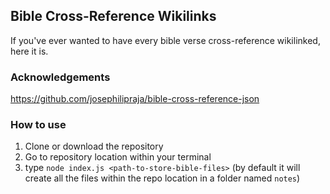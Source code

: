 ## Bible Cross-Reference Wikilinks

If you've ever wanted to have every bible verse cross-reference wikilinked, here it is.

### Acknowledgements

https://github.com/josephilipraja/bible-cross-reference-json

### How to use

1. Clone or download the repository
2. Go to repository location within your terminal
3. type `node index.js <path-to-store-bible-files>` (by default it will create all the files within the repo location in a folder named `notes`)

